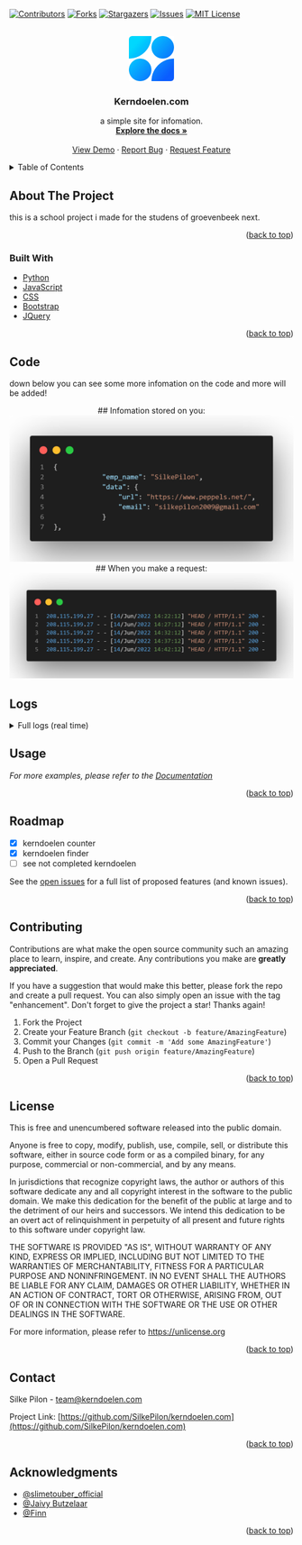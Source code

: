 <div id="top"></div>



<!-- PROJECT SHIELDS -->
[![Contributors][contributors-shield]][contributors-url]
[![Forks][forks-shield]][forks-url]
[![Stargazers][stars-shield]][stars-url]
[![Issues][issues-shield]][issues-url]
[![MIT License][license-shield]][license-url]



<!-- PROJECT LOGO -->
<br />
<div align="center">
  <a href="https://github.com/SilkePilon/kerndoelen.com/">
    <img src="https://github.com/SilkePilon/kerndoelen.com/blob/master/logo.png" alt="Logo" width="80" height="80">
  </a>

<h3 align="center">Kerndoelen.com</h3>

  <p align="center">
    a simple site for infomation.
    <br />
    <a href="https://github.com/SilkePilon/kerndoelen.com"><strong>Explore the docs »</strong></a>
    <br />
    <br />
    <a href="https://github.com/SilkePilon/kerndoelen.com">View Demo</a>
    ·
    <a href="https://github.com/SilkePilon/kerndoelen.com/issues">Report Bug</a>
    ·
    <a href="https://github.com/SilkePilon/kerndoelen.com/issues">Request Feature</a>
  </p>
</div>



<!-- TABLE OF CONTENTS -->
<details>
  <summary>Table of Contents</summary>
  <ol>
    <li>
      <a href="#about-the-project">About The Project</a>
      <ul>
        <li><a href="#built-with">Built With</a></li>
      </ul>
    </li>
    </li>
    <li><a href="#roadmap">Roadmap</a></li>
    <li><a href="#contributing">Contributing</a></li>
    <li><a href="#license">License</a></li>
    <li><a href="#contact">Contact</a></li>
    <li><a href="#acknowledgments">Acknowledgments</a></li>
  </ol>
</details>



<!-- ABOUT THE PROJECT -->
## About The Project



this is a school project i made for the studens of groevenbeek next.

<p align="right">(<a href="#top">back to top</a>)</p>



### Built With

* [Python](https://www.python.org/)
* [JavaScript](ttps://reactjs.org/)
* [CSS](https://vuejs.org)
* [Bootstrap](https://getbootstrap.com)
* [JQuery](https://jquery.com)

<p align="right">(<a href="#top">back to top</a>)</p>



<!-- GETTING STARTED -->
## Code

down below you can see some more infomation on the code and more will be added!


<div align="center">
  ## Infomation stored on you:
  <a href="https://github.com/SilkePilon/kerndoelen.com/">
    <img src="https://github.com/SilkePilon/kerndoelen.com/blob/master/datastored.png" alt="Logo">
  </a>
  ## When you make a request:
  <a href="https://github.com/SilkePilon/kerndoelen.com/">
    <img src="https://github.com/SilkePilon/kerndoelen.com/blob/master/dataonreq.png" alt="Logo">
  </a>
</div>


## Logs
<details>
<summary>Full logs (real time)</summary>
<br>

 * Serving Flask app server (lazy loading)\n<br />  * Environment: production\n<br />    WARNING: This is a development server. Do not use it in a production deployment.\n<br />    Use a production WSGI server instead.\n<br />  * Debug mode: on\n<br />  * Running on i hide my ip (Press CTRL+C to quit)\n<br />  * Restarting with stat\n<br />  * Debugger is active!\n<br />  * Debugger PIN: 986-651-558\n<br />  * Detected change in /root/server/school/github.py<br /> reloading\n<br />  * Restarting with stat\n<br />  * Debugger is active!\n<br />  * Debugger PIN: 986-651-558\n<br /> 141.101.68.182 - - 15/Jun/2022 12:35:40 GET /cookies HTTP/1.1 200 -\n<br /> 108.162.229.18 - - 15/Jun/2022 12:35:40 GET /static/bg8.mp4 HTTP/1.1 200 -\n<br /> 141.101.68.248 - - 15/Jun/2022 12:35:40 GET /static/icon.ico HTTP/1.1 200 -\n<br /> 162.158.50.101 - - 15/Jun/2022 12:35:42 GET / HTTP/1.1 200 -\n<br /> 141.101.68.62 - - 15/Jun/2022 12:35:43 GET /static/bg.mp4 HTTP/1.1 200 -\n<br /> 141.101.68.62 - - 15/Jun/2022 12:35:43 GET /static/bg.mp4 HTTP/1.1 206 -\n<br /> 141.101.68.62 - - 15/Jun/2022 12:35:44 GET /static/bg.mp4 HTTP/1.1 200 -\n<br /> 141.101.68.62 - - 15/Jun/2022 12:35:44 GET /static/bg.mp4 HTTP/1.1 206 -\n<br />  * Detected change in /root/server/school/github.py<br /> reloading\n<br /> ip : 2a02:a44e:c151:1:c162:8be6:c2cf:51c5\n<br /> ip : 2a02:a44e:c151:1:c162:8be6:c2cf:51c5\n<br /> ip : 2a02:a44e:c151:1:c162:8be6:c2cf:51c5\n<br /> ip : 2a02:a44e:c151:1:c162:8be6:c2cf:51c5\n<br /> ip : 2a02:a44e:c151:1:c162:8be6:c2cf:51c5\n<br /> ip : 2a02:a44e:c151:1:c162:8be6:c2cf:51c5\n<br /> ip : 2a02:a44e:c151:1:c162:8be6:c2cf:51c5\n<br /> ip : 2a02:a44e:c151:1:c162:8be6:c2cf:51c5\n<br />  * Restarting with stat\n<br />  * Debugger is active!\n<br />  * Debugger PIN: 986-651-558\n<br /> 208.115.199.27 - - 15/Jun/2022 12:37:56 HEAD / HTTP/1.1 200 -\n<br /> 77.162.15.236 - - 15/Jun/2022 12:42:26 GET / HTTP/1.1 200 -\n<br />  * Detected change in /root/server/school/github.py<br /> reloading\n<br /> ip : 208.115.199.27\n<br /> ip : 77.162.15.236\n<br />  * Restarting with stat\n<br />  * Debugger is active!\n<br />  * Debugger PIN: 986-651-558\n<br /> 208.115.199.27 - - 15/Jun/2022 12:42:56 HEAD / HTTP/1.1 200 -\n<br /> 208.115.199.27 - - 15/Jun/2022 12:47:56 HEAD / HTTP/1.1 200 -\n<br />  * Detected change in /root/server/school/server.py<br /> reloading\n<br /> ip : 208.115.199.27\n<br /> ip : 208.115.199.27\n<br />  * Restarting with stat\n<br />   File /root/server/school/server.py<br /> line 289\n<br />     def logsforgithub()\n<br />                       ^\n<br /> SyntaxError: invalid syntax\n<br />  * Serving Flask app server (lazy loading)\n<br />  * Environment: production\n<br />    WARNING: This is a development server. Do not use it in a production deployment.\n<br />    Use a production WSGI server instead.\n<br />  * Debug mode: on\n<br />  * Running on i hide my ip (Press CTRL+C to quit)\n<br />  * Restarting with stat\n<br />  * Debugger is active!\n<br />  * Debugger PIN: 986-651-558\n<br /> 172.71.102.120 - - 15/Jun/2022 12:52:03 GET / HTTP/1.1 200 -\n<br /> 172.71.102.104 - - 15/Jun/2022 12:52:03 GET /static/bg.mp4 HTTP/1.1 304 -\n<br /> 172.71.102.110 - - 15/Jun/2022 12:52:03 GET /static/bg.mp4 HTTP/1.1 200 -\n<br /> 172.70.250.46 - - 15/Jun/2022 12:52:03 GET /static/icon.ico HTTP/1.1 200 -\n<br /> 172.71.102.168 - - 15/Jun/2022 12:52:03 GET /static/bg.mp4 HTTP/1.1 304 -\n<br /> 172.71.102.154 - - 15/Jun/2022 12:52:03 GET /static/bg.mp4 HTTP/1.1 200 -\n<br /> rm .github/workflows/codeql-analysis.yml\n<br /> rm .gitignore\n<br /> rm LICENSE.md\n<br /> rm README.md\n<br /> rm __pycache__/email.cpython-310.pyc\n<br /> rm block.txt\n<br /> rm dataonreq.png\n<br /> rm datastored.png\n<br /> rm email/gmail/Google.py\n<br /> rm email/gmail/__pycache__/Google.cpython-310.pyc\n<br /> rm email/gmail/__pycache__/Google.cpython-38.pyc\n<br /> rm email/gmail/client.json\n<br /> rm email/gmail/quickstart.py\n<br /> rm email/gmail/token files/token_gmail_v1.pickle\n<br /> rm github.py\n<br /> rm ipblocked.png\n<br /> rm kern.txt\n<br /> rm kerndoelen.sh\n<br /> rm kerndoelen/havo-Aardrijkskunde.txt\n<br /> rm kerndoelen/kgt-Aardrijkskunde.txt\n<br /> rm kerndoelen/kgt-Biologie.txt\n<br /> rm kerndoelen/kgt-Economie.txt\n<br /> rm kerndoelen/kgt-Geschiedenis.txt\n<br /> rm kerndoelen/kgt-Natuurkunde.txt\n<br /> rm kerndoelen/kgt-Scheikunde.txt\n<br /> rm kgt-Aardrijkskunde.txt\n<br /> rm kgt-Biologie.txt\n<br /> rm kgt-Economie.txt\n<br /> rm kgt-Geschiedenis.txt\n<br /> rm kgt-Natuurkunde.txt\n<br /> rm logo.png\n<br /> rm lookup.txt\n<br /> rm readme.txt\n<br /> rm server.crt\n<br /> rm server.csr\n<br /> rm server.log\n<br /> rm server.py\n<br /> rm templates/404.html\n<br /> rm templates/Untitled-1.html\n<br /> rm templates/begrippen.html\n<br /> rm templates/begrippen2.html\n<br /> rm templates/block.html\n<br /> rm templates/cookie.html\n<br /> rm templates/delcookie.html\n<br /> rm templates/docx/Dagelijks leven .docx\n<br /> rm templates/havo.html\n<br /> rm templates/index.html\n<br /> rm templates/kern.txt\n<br /> rm templates/kgt.html\n<br /> rm templates/leerdoelenkaart-aardrijkskunde-sept-2015.xlsx\n<br /> rm templates/leerdoelenkaart-biologie-sept-2015-2 (2).xlsx\n<br /> rm templates/leerdoelenkaart-economie-sept-2015 (1).xlsx\n<br /> rm templates/leerdoelenkaart-natuurkunde-sept--2015 (1).xlsx\n<br /> rm templates/login - Copy.html\n<br /> rm templates/login.html\n<br /> rm templates/main.html\n<br /> rm templates/mainv2.html\n<br /> rm templates/pdf/main.pdf\n<br /> rm templates/pdf/sample.pdf\n<br /> rm templates/portfolio.html\n<br /> rm templates/profile.html\n<br /> rm templates/rickroll.html\n<br /> rm templates/test.html\n<br /> rm templates/testvideo.html\n<br /> rm templates/upload.html\n<br /> rm templates/uploadurl.html\n<br /> rm upload/BoazKorstanje.xls.xlsx\n<br /> rm upload/BoazKorstanje.xls.xlsx.txt\n<br /> rm upload/JacobvandeWerfhorst.xls.xlsx\n<br /> rm upload/JacobvandeWerfhorst.xls.xlsx.txt\n<br /> rm upload/JaivyButzelaar.xls.xlsx\n<br /> rm upload/JaivyButzelaar.xls.xlsx.txt\n<br /> rm upload/JesseAntes.xls.xlsx\n<br /> rm upload/JesseAntes.xls.xlsx.txt\n<br /> rm upload/JudaBoer.xls.xlsx\n<br /> rm upload/JudaBoer.xls.xlsx.txt\n<br /> rm upload/LarsvanNieuwenhuizen.xls.xlsx\n<br /> rm upload/LarsvanNieuwenhuizen.xls.xlsx.txt\n<br /> rm upload/MarintheMulder.xls.xlsx\n<br /> rm upload/MarintheMulder.xls.xlsx.txt\n<br /> rm upload/ShanevanHeezik.xls.xlsx\n<br /> rm upload/ShanevanHeezik.xls.xlsx.txt\n<br /> rm upload/SilkePilon.xls.xlsx\n<br /> rm upload/SilkePilon.xls.xlsx.txt\n<br /> rm upload/ThijmenOostwouder.xls.xlsx\n<br /> rm upload/ThijmenOostwouder.xls.xlsx.txt\n<br /> rm upload/ThobynKuulkers.xls.xlsx\n<br /> rm upload/ThobynKuulkers.xls.xlsx.txt\n<br /> rm upload/XaviGielen.xls.xlsx\n<br /> rm upload/XaviGielen.xls.xlsx.txt\n<br /> rm urls.json\n<br /> rm usercount.txt\n<br /> \n<br /> *** Please tell me who you are.\n<br /> \n<br /> Run\n<br /> \n<br />   git config --global user.email you@example.com\n<br />   git config --global user.name Your Name\n<br /> \n<br /> to set your accounts default identity.\n<br /> Omit --global to set the identity only in this repository.\n<br /> \n<br /> fatal: unable to auto-detect email address (got root@kerndoelen-server.(none))\n<br /> git@github.com: Permission denied (publickey).\n<br /> fatal: Could not read from remote repository.\n<br /> \n<br /> Please make sure you have the correct access rights\n<br /> and the repository exists.\n<br /> 172.71.102.132 - - 15/Jun/2022 12:52:12 GET /githublogs HTTP/1.1 500 -\n<br /> Traceback (most recent call last):\n<br />   File /usr/local/lib/python3.8/dist-packages/flask/app.py<br /> line 2095<br /> in __call__\n<br />     return self.wsgi_app(environ<br /> start_response)\n<br />   File /usr/local/lib/python3.8/dist-packages/flask/app.py<br /> line 2080<br /> in wsgi_app\n<br />     response = self.handle_exception(e)\n<br />   File /usr/local/lib/python3.8/dist-packages/flask/app.py<br /> line 2077<br /> in wsgi_app\n<br />     response = self.full_dispatch_request()\n<br />   File /usr/local/lib/python3.8/dist-packages/flask/app.py<br /> line 1526<br /> in full_dispatch_request\n<br />     return self.finalize_request(rv)\n<br />   File /usr/local/lib/python3.8/dist-packages/flask/app.py<br /> line 1545<br /> in finalize_request\n<br />     response = self.make_response(rv)\n<br />   File /usr/local/lib/python3.8/dist-packages/flask/app.py<br /> line 1701<br /> in make_response\n<br />     raise TypeError(\n<br /> TypeError: The view function for logsforgithub did not return a valid response. The function either returned None or ended without a return statement.\n<br /> 172.70.250.212 - - 15/Jun/2022 12:52:13 GET /githublogs?__debugger__=yes&cmd=resource&f=debugger.js HTTP/1.1 200 -\n<br /> 172.70.250.52 - - 15/Jun/2022 12:52:13 GET /githublogs?__debugger__=yes&cmd=resource&f=style.css HTTP/1.1 200 -\n<br /> 172.70.250.78 - - 15/Jun/2022 12:52:13 GET /githublogs?__debugger__=yes&cmd=resource&f=console.png HTTP/1.1 200 -\n<br /> 172.70.250.78 - - 15/Jun/2022 12:52:13 GET /githublogs?__debugger__=yes&cmd=resource&f=console.png HTTP/1.1 304 -\n<br /> 208.115.199.27 - - 15/Jun/2022 12:52:56 HEAD / HTTP/1.1 200 -\n<br />  * Detected change in /root/server/school/server.py<br /> reloading\n<br /> ip : 2a02:a44e:c151:1:c162:8be6:c2cf:51c5\n<br /> ip : 2a02:a44e:c151:1:c162:8be6:c2cf:51c5\n<br /> ip : 2a02:a44e:c151:1:c162:8be6:c2cf:51c5\n<br /> ip : 2a02:a44e:c151:1:c162:8be6:c2cf:51c5\n<br /> ip : 2a02:a44e:c151:1:c162:8be6:c2cf:51c5\n<br /> ip : 2a02:a44e:c151:1:c162:8be6:c2cf:51c5\n<br /> ip : 2a02:a44e:c151:1:c162:8be6:c2cf:51c5\n<br /> ip : 208.115.199.27\n<br />  * Restarting with stat\n<br />  * Debugger is active!\n<br />  * Debugger PIN: 986-651-558\n<br /> error: the following files have staged content different from both the\n<br /> file and the HEAD:\n<br />     README.md\n<br />     server.log\n<br />     server.py\n<br />     usercount.txt\n<br /> (use -f to force removal)\n<br /> \n<br /> *** Please tell me who you are.\n<br /> \n<br /> Run\n<br /> \n<br />   git config --global user.email you@example.com\n<br />   git config --global user.name Your Name\n<br /> \n<br /> to set your accounts default identity.\n<br /> Omit --global to set the identity only in this repository.\n<br /> \n<br /> fatal: unable to auto-detect email address (got root@kerndoelen-server.(none))\n<br /> git@github.com: Permission denied (publickey).\n<br /> fatal: Could not read from remote repository.\n<br /> \n<br /> Please make sure you have the correct access rights\n<br /> and the repository exists.\n<br /> 172.70.85.168 - - 15/Jun/2022 12:54:11 GET /githublogs HTTP/1.1 302 -\n<br /> 172.70.85.60 - - 15/Jun/2022 12:54:12 GET / HTTP/1.1 200 -\n<br /> 172.70.85.206 - - 15/Jun/2022 12:54:12 GET /static/bg.mp4 HTTP/1.1 200 -\n<br /> 172.70.85.206 - - 15/Jun/2022 12:54:12 GET /static/bg.mp4 HTTP/1.1 206 -\n<br /> 172.70.85.206 - - 15/Jun/2022 12:54:12 GET /static/bg.mp4 HTTP/1.1 200 -\n<br /> 172.70.85.206 - - 15/Jun/2022 12:54:21 GET /static/bg.mp4 HTTP/1.1 206 -\n<br /> 208.115.199.27 - - 15/Jun/2022 12:57:56 HEAD / HTTP/1.1 200 -\n<br /> 77.162.15.236 - - 15/Jun/2022 12:58:28 GET / HTTP/1.1 200 -\n
</details>



<!-- USAGE EXAMPLES -->

## Usage


_For more examples, please refer to the [Documentation](https://kerndoelen.com)_

<p align="right">(<a href="#top">back to top</a>)</p>



<!-- ROADMAP -->
## Roadmap

- [x] kerndoelen counter
- [x] kerndoelen finder
- [ ] see not completed kerndoelen

See the [open issues](https://github.com/SilkePilon/kerndoelen.com/issues) for a full list of proposed features (and known issues).

<p align="right">(<a href="#top">back to top</a>)</p>



<!-- CONTRIBUTING -->
## Contributing

Contributions are what make the open source community such an amazing place to learn, inspire, and create. Any contributions you make are **greatly appreciated**.

If you have a suggestion that would make this better, please fork the repo and create a pull request. You can also simply open an issue with the tag "enhancement".
Don't forget to give the project a star! Thanks again!

1. Fork the Project
2. Create your Feature Branch (`git checkout -b feature/AmazingFeature`)
3. Commit your Changes (`git commit -m 'Add some AmazingFeature'`)
4. Push to the Branch (`git push origin feature/AmazingFeature`)
5. Open a Pull Request

<p align="right">(<a href="#top">back to top</a>)</p>



<!-- LICENSE -->
## License

This is free and unencumbered software released into the public domain.

Anyone is free to copy, modify, publish, use, compile, sell, or distribute this software, either in source code form or as a compiled binary, for any purpose, commercial or non-commercial, and by any means.

In jurisdictions that recognize copyright laws, the author or authors of this software dedicate any and all copyright interest in the software to the public domain. We make this dedication for the benefit of the public at large and to the detriment of our heirs and successors. We intend this dedication to be an overt act of relinquishment in perpetuity of all present and future rights to this software under copyright law.

THE SOFTWARE IS PROVIDED "AS IS", WITHOUT WARRANTY OF ANY KIND, EXPRESS OR IMPLIED, INCLUDING BUT NOT LIMITED TO THE WARRANTIES OF MERCHANTABILITY, FITNESS FOR A PARTICULAR PURPOSE AND NONINFRINGEMENT. IN NO EVENT SHALL THE AUTHORS BE LIABLE FOR ANY CLAIM, DAMAGES OR OTHER LIABILITY, WHETHER IN AN ACTION OF CONTRACT, TORT OR OTHERWISE, ARISING FROM, OUT OF OR IN CONNECTION WITH THE SOFTWARE OR THE USE OR OTHER DEALINGS IN THE SOFTWARE.

For more information, please refer to https://unlicense.org

<p align="right">(<a href="#top">back to top</a>)</p>



<!-- CONTACT -->
## Contact

Silke Pilon - team@kerndoelen.com

Project Link: [https://github.com/SilkePilon/kerndoelen.com](https://github.com/SilkePilon/kerndoelen.com)

<p align="right">(<a href="#top">back to top</a>)</p>



<!-- ACKNOWLEDGMENTS -->
## Acknowledgments

* [@slimetouber_official](https://www.tiktok.com/@slimetouber_official)
* [@Jaivy Butzelaar](https://www.tiktok.com/@j.b.astrophotography)
* [@Finn]()

<p align="right">(<a href="#top">back to top</a>)</p>



<!-- MARKDOWN LINKS & IMAGES -->
<!-- https://www.markdownguide.org/basic-syntax/#reference-style-links -->
[contributors-shield]: https://img.shields.io/github/contributors/SilkePilon/kerndoelen.com.svg?style=for-the-badge
[contributors-url]: https://github.com/SilkePilon/kerndoelen.com/graphs/contributors
[forks-shield]: https://img.shields.io/github/forks/SilkePilon/kerndoelen.com.svg?style=for-the-badge
[forks-url]: https://github.com/SilkePilon/kerndoelen.com/network/members
[stars-shield]: https://img.shields.io/github/stars/SilkePilon/kerndoelen.com.svg?style=for-the-badge
[stars-url]: https://github.com/SilkePilon/kerndoelen.com/stargazers
[issues-shield]: https://img.shields.io/github/issues/SilkePilon/kerndoelen.com.svg?style=for-the-badge
[issues-url]: https://github.com/SilkePilon/kerndoelen.com/issues
[license-shield]: https://img.shields.io/github/license/SilkePilon/kerndoelen.com.svg?style=for-the-badge
[license-url]: https://github.com/SilkePilon/kerndoelen.com/blob/master/LICENSE.md
[product-screenshot]: images/screenshot.png
<div id="top"></div>
